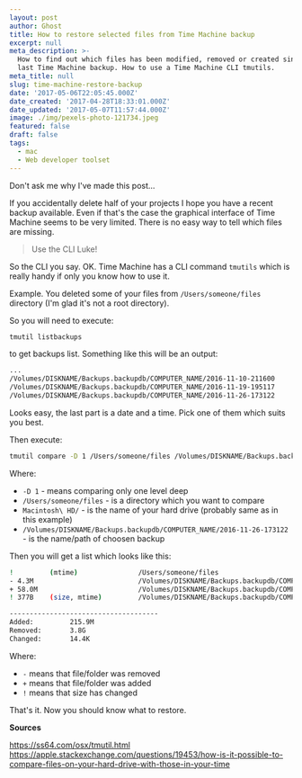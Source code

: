 ```yaml
---
layout: post
author: Ghost
title: How to restore selected files from Time Machine backup
excerpt: null
meta_description: >-
  How to find out which files has been modified, removed or created since your
  last Time Machine backup. How to use a Time Machine CLI tmutils.
meta_title: null
slug: time-machine-restore-backup
date: '2017-05-06T22:05:45.000Z'
date_created: '2017-04-28T18:33:01.000Z'
date_updated: '2017-05-07T11:57:44.000Z'
image: ./img/pexels-photo-121734.jpeg
featured: false
draft: false
tags:
  - mac
  - Web developer toolset
---
```

Don't ask me why I've made this post...

If you accidentally delete half of your projects I hope you have a recent backup available. Even if that's the case the graphical interface of Time Machine seems to be very limited. There is no easy way to tell which files are missing.

> Use the CLI Luke!

So the CLI you say. OK.
Time Machine has a CLI command `tmutils` which is really handy if only you know how to use it.

Example.
You deleted some of your files from `/Users/someone/files` directory (I'm glad it's not a root directory).

So you will need to execute:
```bash
tmutil listbackups
```
to get backups list. Something like this will be an output:
```bash
...
/Volumes/DISKNAME/Backups.backupdb/COMPUTER_NAME/2016-11-10-211600
/Volumes/DISKNAME/Backups.backupdb/COMPUTER_NAME/2016-11-19-195117
/Volumes/DISKNAME/Backups.backupdb/COMPUTER_NAME/2016-11-26-173122
```
Looks easy, the last part is a date and a time. Pick one of them which suits you best.

Then execute:
```bash
tmutil compare -D 1 /Users/someone/files /Volumes/DISKNAME/Backups.backupdb/COMPUTER_NAME/2016-11-26-173122/Macintosh\ HD/Users/someone/files
```
Where:

- `-D 1` - means comparing only one level deep
- `/Users/someone/files` - is a directory which you want to compare
- `Macintosh\ HD/` - is the name of your hard drive (probably same as in this example)
- `/Volumes/DISKNAME/Backups.backupdb/COMPUTER_NAME/2016-11-26-173122` - is the name/path of choosen backup

Then you will get a list which looks like this:
```bash
!         (mtime)               /Users/someone/files
- 4.3M                          /Volumes/DISKNAME/Backups.backupdb/COMPUTER_NAME/2017-04-23-133603/Macintosh HD/Users/someone/files/file_name
+ 58.0M                         /Volumes/DISKNAME/Backups.backupdb/COMPUTER_NAME/2017-04-23-133603/Macintosh HD/Users/someone/files/file_name
! 377B    (size, mtime)         /Volumes/DISKNAME/Backups.backupdb/COMPUTER_NAME/2017-04-23-133603/Macintosh HD/Users/someone/files/file.name

-------------------------------------
Added:         215.9M
Removed:       3.8G
Changed:       14.4K
```
Where:

- `-` means that file/folder was removed
- `+` means that file/folder was added
- `!` means that size has changed

That's it. Now you should know what to restore.


**Sources**

https://ss64.com/osx/tmutil.html
https://apple.stackexchange.com/questions/19453/how-is-it-possible-to-compare-files-on-your-hard-drive-with-those-in-your-time

